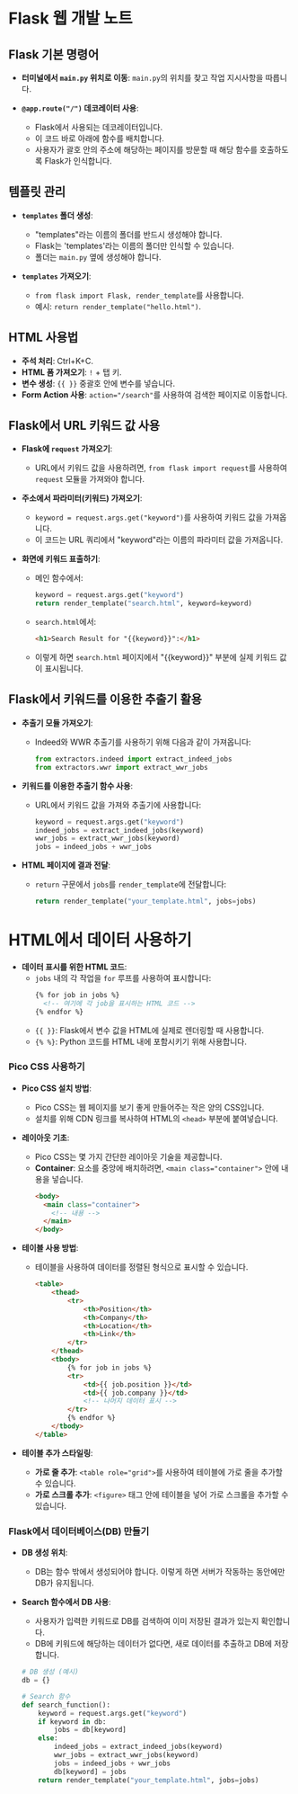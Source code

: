 # Flask 웹 개발 노트

## Flask 기본 명령어

- **터미널에서 `main.py` 위치로 이동**: 
  `main.py`의 위치를 찾고 작업 지시사항을 따릅니다.

- **`@app.route("/")` 데코레이터 사용**: 
  - Flask에서 사용되는 데코레이터입니다.
  - 이 코드 바로 아래에 함수를 배치합니다.
  - 사용자가 괄호 안의 주소에 해당하는 페이지를 방문할 때 해당 함수를 호출하도록 Flask가 인식합니다.

## 템플릿 관리

- **`templates` 폴더 생성**: 
  - "templates"라는 이름의 폴더를 반드시 생성해야 합니다.
  - Flask는 'templates'라는 이름의 폴더만 인식할 수 있습니다.
  - 폴더는 `main.py` 옆에 생성해야 합니다.

- **`templates` 가져오기**: 
  - `from flask import Flask, render_template`를 사용합니다.
  - 예시: `return render_template("hello.html")`.

## HTML 사용법

- **주석 처리**: Ctrl+K+C.
- **HTML 폼 가져오기**: `!` + 탭 키.
- **변수 생성**: `{{ }}` 중괄호 안에 변수를 넣습니다.
- **Form Action 사용**: `action="/search"`를 사용하여 검색한 페이지로 이동합니다.

## Flask에서 URL 키워드 값 사용

- **Flask에 `request` 가져오기**:
  - URL에서 키워드 값을 사용하려면, `from flask import request`를 사용하여 `request` 모듈을 가져와야 합니다.

- **주소에서 파라미터(키워드) 가져오기**:
  - `keyword = request.args.get("keyword")`를 사용하여 키워드 값을 가져옵니다.
  - 이 코드는 URL 쿼리에서 "keyword"라는 이름의 파라미터 값을 가져옵니다.

- **화면에 키워드 표출하기**:
  - 메인 함수에서:
    ```python
    keyword = request.args.get("keyword")
    return render_template("search.html", keyword=keyword)
    ```
  - `search.html`에서:
    ```html
    <h1>Search Result for "{{keyword}}":</h1>
    ```
  - 이렇게 하면 `search.html` 페이지에서 "{{keyword}}" 부분에 실제 키워드 값이 표시됩니다.

## Flask에서 키워드를 이용한 추출기 활용

- **추출기 모듈 가져오기**:
  - Indeed와 WWR 추출기를 사용하기 위해 다음과 같이 가져옵니다:
    ```python
    from extractors.indeed import extract_indeed_jobs
    from extractors.wwr import extract_wwr_jobs
    ```

- **키워드를 이용한 추출기 함수 사용**:
  - URL에서 키워드 값을 가져와 추출기에 사용합니다:
    ```python
    keyword = request.args.get("keyword")
    indeed_jobs = extract_indeed_jobs(keyword)
    wwr_jobs = extract_wwr_jobs(keyword)
    jobs = indeed_jobs + wwr_jobs
    ```

- **HTML 페이지에 결과 전달**:
  - `return` 구문에서 `jobs`를 `render_template`에 전달합니다:
    ```python
    return render_template("your_template.html", jobs=jobs)
    ```
# HTML에서 데이터 사용하기

- **데이터 표시를 위한 HTML 코드**:
  - `jobs` 내의 각 작업을 `for` 루프를 사용하여 표시합니다:
    ```html
    {% for job in jobs %}
      <!-- 여기에 각 job을 표시하는 HTML 코드 -->
    {% endfor %}
    ```
  - `{{ }}`: Flask에서 변수 값을 HTML에 실제로 렌더링할 때 사용합니다.
  - `{% %}`: Python 코드를 HTML 내에 포함시키기 위해 사용합니다.

### Pico CSS 사용하기

- **Pico CSS 설치 방법**:
  - Pico CSS는 웹 페이지를 보기 좋게 만들어주는 작은 양의 CSS입니다.
  - 설치를 위해 CDN 링크를 복사하여 HTML의 `<head>` 부분에 붙여넣습니다.

- **레이아웃 기초**:
  - Pico CSS는 몇 가지 간단한 레이아웃 기술을 제공합니다.
  - **Container**: 요소를 중앙에 배치하려면, `<main class="container">` 안에 내용을 넣습니다.
    ```html
    <body>
      <main class="container">
        <!-- 내용 -->
      </main>
    </body>
    ```

- **테이블 사용 방법**:
  - 테이블을 사용하여 데이터를 정렬된 형식으로 표시할 수 있습니다.
    ```html
    <table>
        <thead>
            <tr>
                <th>Position</th>
                <th>Company</th>
                <th>Location</th>
                <th>Link</th>
            </tr>
        </thead>
        <tbody>
            {% for job in jobs %}
            <tr>
                <td>{{ job.position }}</td>
                <td>{{ job.company }}</td>
                <!-- 나머지 데이터 표시 -->
            </tr>
            {% endfor %}
        </tbody>
    </table>
    ```

- **테이블 추가 스타일링**:
  - **가로 줄 추가**: `<table role="grid">`를 사용하여 테이블에 가로 줄을 추가할 수 있습니다.
  - **가로 스크롤 추가**: `<figure>` 태그 안에 테이블을 넣어 가로 스크롤을 추가할 수 있습니다.


### Flask에서 데이터베이스(DB) 만들기

- **DB 생성 위치**:
  - DB는 함수 밖에서 생성되어야 합니다. 이렇게 하면 서버가 작동하는 동안에만 DB가 유지됩니다.

- **Search 함수에서 DB 사용**:
  - 사용자가 입력한 키워드로 DB를 검색하여 이미 저장된 결과가 있는지 확인합니다.
  - DB에 키워드에 해당하는 데이터가 없다면, 새로 데이터를 추출하고 DB에 저장합니다.
  ```python
  # DB 생성 (예시)
  db = {}

  # Search 함수
  def search_function():
      keyword = request.args.get("keyword")
      if keyword in db:
          jobs = db[keyword]
      else:
          indeed_jobs = extract_indeed_jobs(keyword)
          wwr_jobs = extract_wwr_jobs(keyword)
          jobs = indeed_jobs + wwr_jobs
          db[keyword] = jobs
      return render_template("your_template.html", jobs=jobs)
